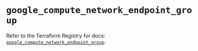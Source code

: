 # `google_compute_network_endpoint_group`

Refer to the Terraform Registry for docs: [`google_compute_network_endpoint_group`](https://registry.terraform.io/providers/hashicorp/google-beta/5.24.0/docs/resources/google_compute_network_endpoint_group).
